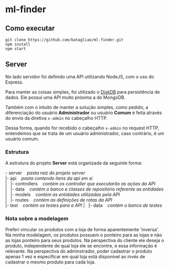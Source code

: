 # ml-finder

## Como executar
`git clone https://github.com/batagliao/ml-finder.git` <br />
`npm install`
<br />
`npm start`

## Server

No lado servidor foi definido uma API utilizando NodeJS, com o uso do Express.

Para manter as coisas simples, foi utilizado o [DiskDB](https://github.com/arvindr21/diskDB) para persistência de dados. Ele possui uma API muito próxima a do MongoDB.

Também com o intuito de manter a solução simples, como pedido, a diferenciação do usuário **Administrador** ou usuário **Comum** é feita através do envio da diretiva `x-admin` no cabeçalho HTTP.

Dessa forma, quando for recebido o cabeçalho `x-admin` no request HTTP, entendemos que se trata de um usuário administrador, caso contrário, é um usuário comum.

### Estrutura
A estrutura do projeto **Server** está organizada da seguinte forma:

\- server &nbsp;&nbsp;  *pasta raiz do projeto server*  <br />
 |- api &nbsp;&nbsp; *pasta contendo itens da api em si* <br />
 |  &nbsp; |- controllers &nbsp;&nbsp; *contém os controller que executarão as ações da API* <br />
 | &nbsp; |- data &nbsp;&nbsp; *contém o banco e classes de repositório referente as entidades*  <br />
 | &nbsp; |- models &nbsp;&nbsp; *contém as entidades utilizadas pela API* <br />
 | &nbsp; |- routes &nbsp;&nbsp; *contém as definições de rotas da API* <br />
 |- test &nbsp;&nbsp; *contém os testes para a API*
 | &nbsp; |- data &nbsp;&nbsp; *contém o banco de testes*

 ### Nota sobre a modelagem
 Preferi vincular os produtos com a loja de forma aparentemente 'inversa'. Na minha modelagem, os produtos possuem o ponteiro para as lojas e não as lojas ponteiro para seus produtos. Na perspectiva do cliente ele deseja o produto, independente de qual loja ele se encontre, e essa informação é relevante. Na perspectiva do adminstrador, poder cadastrar o produto apenas 1 vez e especificar em qual loja está disponível ao invés de cadastrar o mesmo produto para cada loja.